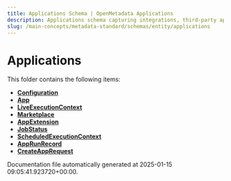 ```yaml
---
title: Applications Schema | OpenMetadata Applications
description: Applications schema capturing integrations, third-party apps, and internal tools connected to the platform.
slug: /main-concepts/metadata-standard/schemas/entity/applications
---
```


# Applications

This folder contains the following items:

- [**Configuration**](/main-concepts/metadata-standard/schemas/entity/applications/configuration)
- [**App**](/main-concepts/metadata-standard/schemas/entity/applications/app)
- [**LiveExecutionContext**](/main-concepts/metadata-standard/schemas/entity/applications/liveexecutioncontext)
- [**Marketplace**](/main-concepts/metadata-standard/schemas/entity/applications/marketplace)
- [**AppExtension**](/main-concepts/metadata-standard/schemas/entity/applications/appextension)
- [**JobStatus**](/main-concepts/metadata-standard/schemas/entity/applications/jobstatus)
- [**ScheduledExecutionContext**](/main-concepts/metadata-standard/schemas/entity/applications/scheduledexecutioncontext)
- [**AppRunRecord**](/main-concepts/metadata-standard/schemas/entity/applications/apprunrecord)
- [**CreateAppRequest**](/main-concepts/metadata-standard/schemas/entity/applications/createapprequest)


Documentation file automatically generated at 2025-01-15 09:05:41.923720+00:00.
